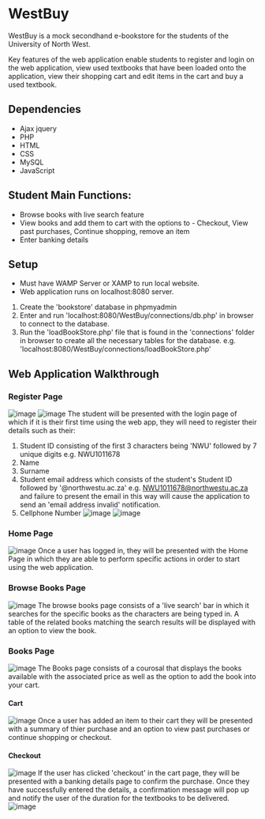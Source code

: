 # WestBuy
WestBuy is a mock secondhand e-bookstore for the students of the University of North West.

Key features of the web application enable students to register and login on the web application, view used textbooks that have been loaded 
onto the application, view their shopping cart and edit items in the cart and buy a used textbook.

## Dependencies
* Ajax jquery
* PHP
* HTML
* CSS
* MySQL
* JavaScript

## Student Main Functions:
* Browse books with live search feature
* View books and add them to cart with the options to - Checkout, View past purchases, Continue shopping, remove an item
* Enter banking details

## Setup
* Must have WAMP Server or XAMP to run local website.
* Web application runs on localhost:8080 server.
1. Create the 'bookstore' database in phpmyadmin
2. Enter and run 'localhost:8080/WestBuy/connections/db.php' in browser to connect to the database.
3. Run the 'loadBookStore.php' file that is found in the 'connections' folder in browser to create all the necessary tables for the database. e.g. 'localhost:8080/WestBuy/connections/loadBookStore.php'


## Web Application Walkthrough

### Register Page
![image](https://user-images.githubusercontent.com/92442291/193074797-d01a319e-3574-4088-8827-8efa94c6663b.png)
![image](https://user-images.githubusercontent.com/92442291/193075099-73637631-b941-48fa-b2d6-688f5668b8b8.png)
The student will be presented with the login page of which if it is their first time using the web app, they will need to register their details such as their:
1. Student ID consisting of the first 3 characters being 'NWU' followed by 7 unique digits e.g. NWU1011678
2. Name
3. Surname
4. Student email address which consists of the student's Student ID followed by '@northwestu.ac.za' e.g. NWU1011678@northwestu.ac.za and failure to present the email in this way will cause the application to send an 'email address invalid' notification.
5. Cellphone Number
![image](https://user-images.githubusercontent.com/92442291/193075341-00d11386-84e4-4d4a-a315-e6e511a4c804.png)
![image](https://user-images.githubusercontent.com/92442291/193075728-c326d53d-9b14-4f59-9de2-315ab713f640.png)


### Home Page
![image](https://user-images.githubusercontent.com/92442291/205467820-55229754-bdc6-4840-ada6-85766562aefc.png)
Once a user has logged in, they will be presented with the Home Page in which they are able to perform specific actions in order to start using the web application.

### Browse Books Page
![image](https://user-images.githubusercontent.com/92442291/205468371-0f0e9e0e-0e7a-48e3-9662-45d07e41f01b.png)
The browse books page consists of a 'live search' bar in which it searches for the specific books as the characters are being typed in. A table of the related books matching the search results will be displayed with an option to view the book.

### Books Page
![image](https://user-images.githubusercontent.com/92442291/205468606-e56c9738-eb1c-4887-8426-bd02fc7026af.png)
The Books page consists of a courosal that displays the books available with the associated price as well as the option to add the book into your cart.

#### Cart
![image](https://user-images.githubusercontent.com/92442291/205468703-37e46683-ba93-4267-aafc-f5f8cb455ec4.png)
Once a user has added an item to their cart they will be presented with a summary of thier purchase and an option to view past purchases or continue shopping or checkout.

#### Checkout
![image](https://user-images.githubusercontent.com/92442291/205468890-8db9d512-ab2b-4483-99f9-02b987dc37f5.png)
If the user has clicked 'checkout' in the cart page, they will be presented with a banking details page to confirm the purchase. Once they have successfully entered the details, a confirmation message will pop up and notify the user of the duration for the textbooks to be delivered.
![image](https://user-images.githubusercontent.com/92442291/205469022-7c808fac-6251-4e19-baa2-6221409a894d.png)


